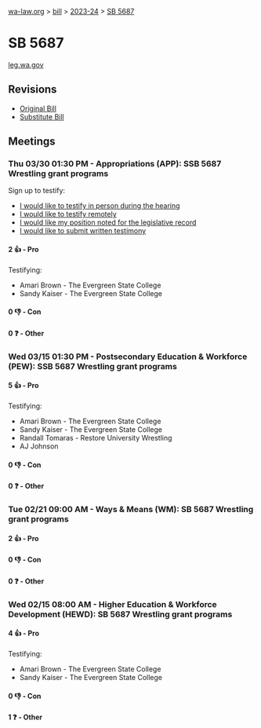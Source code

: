 [wa-law.org](/) > [bill](/bill/) > [2023-24](/bill/2023-24/) > [SB 5687](/bill/2023-24/sb/5687/)

# SB 5687
[leg.wa.gov](https://app.leg.wa.gov/billsummary?BillNumber=5687&Year=2023&Initiative=false)

## Revisions
* [Original Bill](1/)
* [Substitute Bill](S/)

## Meetings
### Thu 03/30 01:30 PM - Appropriations (APP): SSB 5687 Wrestling grant programs
Sign up to testify:
* [I would like to testify in person during the hearing](https://app.leg.wa.gov/csi/Testifier/Add?chamber=House&mId=31137&aId=154636&caId=22506&tId=1)
* [I would like to testify remotely](https://app.leg.wa.gov/csi/Testifier/Add?chamber=House&mId=31137&aId=154636&caId=22506&tId=2)
* [I would like my position noted for the legislative record](https://app.leg.wa.gov/csi/Testifier/Add?chamber=House&mId=31137&aId=154636&caId=22506&tId=3)
* [I would like to submit written testimony](https://app.leg.wa.gov/csi/Testifier/Add?chamber=House&mId=31137&aId=154636&caId=22506&tId=4)

#### 2 👍 - Pro
Testifying:
* Amari Brown - The Evergreen State College
* Sandy Kaiser - The Evergreen State College

#### 0 👎 - Con

#### 0 ❓ - Other

### Wed 03/15 01:30 PM - Postsecondary Education & Workforce (PEW): SSB 5687 Wrestling grant programs
#### 5 👍 - Pro
Testifying:
* Amari Brown - The Evergreen State College
* Sandy Kaiser - The Evergreen State College
* Randall Tomaras - Restore University Wrestling
* AJ Johnson

#### 0 👎 - Con

#### 0 ❓ - Other

### Tue 02/21 09:00 AM - Ways & Means (WM): SB 5687 Wrestling grant programs
#### 2 👍 - Pro

#### 0 👎 - Con

#### 0 ❓ - Other

### Wed 02/15 08:00 AM - Higher Education & Workforce Development (HEWD): SB 5687 Wrestling grant programs
#### 4 👍 - Pro
Testifying:
* Amari Brown - The Evergreen State College
* Sandy Kaiser - The Evergreen State College

#### 0 👎 - Con

#### 1 ❓ - Other
